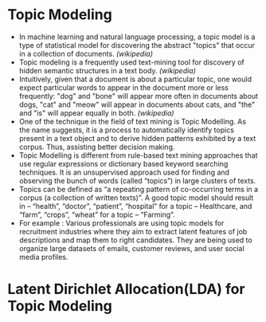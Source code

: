 # Topic Modeling

- In machine learning and natural language processing, a topic model is a type of statistical model for discovering the abstract "topics" that occur in a collection of documents. *(wikipedia)*
- Topic modeling is a frequently used text-mining tool for discovery of hidden semantic structures in a text body. *(wikipedia)*
- Intuitively, given that a document is about a particular topic, one would expect particular words to appear in the document more or less frequently: "dog" and "bone" will appear more often in documents about dogs, "cat" and "meow" will appear in documents about cats, and "the" and "is" will appear equally in both. *(wikipedia)*
- One of the technique in the field of text mining is Topic Modelling. As the name suggests, it is a process to automatically identify topics present in a text object and to derive hidden patterns exhibited by a text corpus. Thus, assisting better decision making.
- Topic Modelling is different from rule-based text mining approaches that use regular expressions or dictionary based keyword searching techniques. It is an unsupervised approach used for finding and observing the bunch of words (called “topics”) in large clusters of texts.
- Topics can be defined as “a repeating pattern of co-occurring terms in a corpus (a collection of written texts)”. A good topic model should result in – “health”, “doctor”, “patient”, “hospital” for a topic – Healthcare, and “farm”, “crops”, “wheat” for a topic – “Farming”.
- For example : Various professionals are using topic models for recruitment industries where they aim to extract latent features of job descriptions and map them to right candidates. They are being used to organize large datasets of emails, customer reviews, and user social media profiles.

# Latent Dirichlet Allocation(LDA) for Topic Modeling


